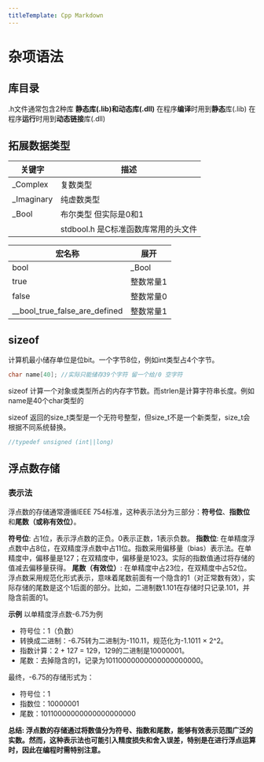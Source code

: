 ```yaml
---
titleTemplate: Cpp Markdown
---
```

# 杂项语法



## 库目录
.h文件通常包含2种库 **静态库(.lib)**和**动态库(.dll)**
在程序**编译**时用到**静态**库(.lib) 在程序**运行**时用到**动态链接**库(.dll)
















## 拓展数据类型
|关键字|描述|
|--------|--------|
|_Complex|复数类型|
|_Imaginary|纯虚数类型|
|_Bool|布尔类型 但实际是0和1|
||stdbool.h 是C标准函数库常用的头文件|

|宏名称|展开|
|--------|--------|
|bool|_Bool|
|true|整数常量1|
|false|整数常量0|
|__bool_true_false_are_defined|整数常量1|


## sizeof
计算机最小储存单位是位bit。一个字节8位，例如int类型占4个字节。
```c
char name[40]; //实际只能储存39个字符 留一个给/0 空字符
```
sizeof 计算一个对象或类型所占的内存字节数。而strlen是计算字符串长度。例如name是40个char类型的

sizeof 返回的size_t类型是一个无符号整型，但size_t不是一个新类型，size_t会根据不同系统替换。
```c
//typedef unsigned (int||long)
```
## 浮点数存储

### 表示法
浮点数的存储通常遵循IEEE 754标准，这种表示法分为三部分：**符号位**、**指数位**和**尾数（或称有效位）**。

**符号位**: 占1位，表示浮点数的正负。0表示正数，1表示负数。
**指数位**: 在单精度浮点数中占8位，在双精度浮点数中占11位。指数采用偏移量（bias）表示法。在单精度中，偏移量是127；在双精度中，偏移量是1023。实际的指数值通过将存储的值减去偏移量获得。
**尾数（有效位）**: 在单精度中占23位，在双精度中占52位。浮点数采用规范化形式表示，意味着尾数前面有一个隐含的1（对正常数有效），实际存储的尾数是这个1后面的部分。比如，二进制数1.101在存储时只记录.101，并隐含前面的1。


**示例**
以单精度浮点数-6.75为例
- 符号位：1（负数）
- 转换成二进制：-6.75转为二进制为-110.11，规范化为-1.1011 × 2^2。
- 指数计算：2 + 127 = 129，129的二进制是10000001。
- 尾数：去掉隐含的1，记录为10110000000000000000000。

最终，-6.75的存储形式为：
- 符号位：1
- 指数位：10000001
- 尾数：10110000000000000000000

**总结: 浮点数的存储通过将数值分为符号、指数和尾数，能够有效表示范围广泛的实数。然而，这种表示法也可能引入精度损失和舍入误差，特别是在进行浮点运算时，因此在编程时需特别注意。**





